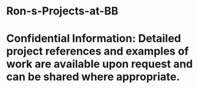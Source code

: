 # Ron-s-Projects-at-BB
# Confidential Information: Detailed project references and examples of work are available upon request and can be shared where appropriate.
